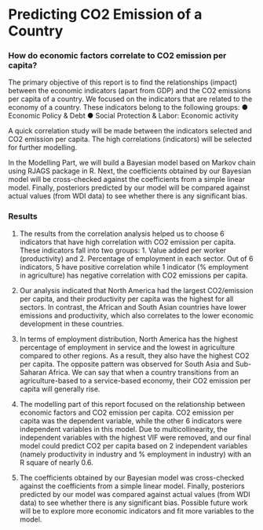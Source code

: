 # Predicting CO2 Emission of a Country
### How do economic factors correlate to CO2 emission per capita?

The primary objective of this report is to find the relationships (impact) between the economic indicators (apart from GDP) and the CO2 emissions per capita of a country. We focused on the indicators that are related to the economy of a country. These indicators belong to the following groups:
● Economic Policy & Debt
● Social Protection & Labor: Economic activity

A quick correlation study will be made between the indicators selected and CO2 emission per capita. The high correlations (indicators) will be selected for further modelling. 

In the Modelling Part, we will build a Bayesian model based on Markov chain using RJAGS package in R. Next, the coefficients obtained by our Bayesian model will be cross-checked against the coefficients from a simple linear model. Finally, posteriors predicted by our model will be compared against actual values (from WDI data) to see whether there is any significant bias.

### Results
1. The results from the correlation analysis helped us to choose 6 indicators that have high correlation with CO2 emission per capita. These indicators fall into two groups: 1. Value added per worker (productivity) and 2. Percentage of employment in each sector. Out of 6 indicators, 5 have positive correlation while 1 indicator (% employment in agriculture) has negative correlation with CO2 emissions per capita. 

2. Our analysis indicated that North America had the largest CO2/emission per capita, and their productivity per capita was the highest for all sectors. In contrast, the African and South Asian countries have lower emissions and productivity, which also correlates to the lower economic development in these countries.

3. In terms of employment distribution, North America has the highest percentage of employment in service and the lowest in agriculture compared to other regions. As a result, they also have the highest CO2 per capita. The opposite pattern was observed for South Asia and Sub-Saharan Africa. We can say that when a country transitions from an agriculture-based to a service-based economy, their CO2 emission per capita will generally rise.

4. The modelling part of this report focused on the relationship between economic factors and CO2 emission per capita. CO2 emission per capita was the dependent variable, while the other 6 indicators were independent variables in this model. Due to multicollinearity, the independent variables with the highest VIF were removed, and our final model could predict CO2 per capita based on 2 independent variables (namely productivity in industry and % employment in industry) with an R square of nearly 0.6. 

5. The coefficients obtained by our Bayesian model was cross-checked against the coefficients from a simple linear model. Finally,
posteriors predicted by our model was compared against actual values (from WDI data) to see whether there is any significant bias. Possible future work will be to explore more economic indicators and fit more variables to the model.
